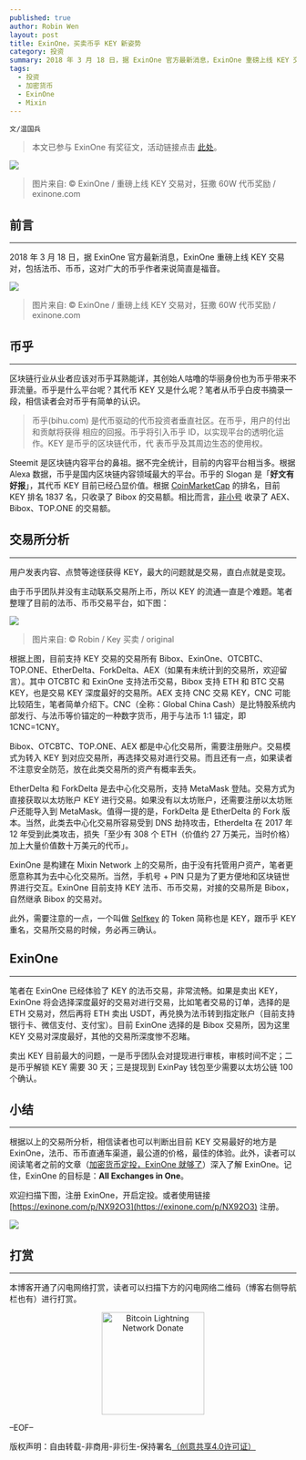 ```yaml
---
published: true
author: Robin Wen
layout: post
title: ExinOne，买卖币乎 KEY 新姿势
category: 投资
summary: 2018 年 3 月 18 日，据 ExinOne 官方最新消息，ExinOne 重磅上线 KEY 交易对，包括法币、币币，这对广大的币乎作者来说简直是福音。笔者在 ExinOne 已经体验了 KEY 的法币交易，非常流畅。如果是卖出 KEY，ExinOne 将会选择深度最好的交易对进行交易，比如笔者交易的订单，选择的是 ETH 交易对，然后再将 ETH 卖出 USDT，再兑换为法币转到指定账户（目前支持银行卡、微信支付、支付宝）。目前 ExinOne 选择的是 Bibox 交易所，因为这里 KEY 交易对深度最好，其他的交易所深度惨不忍睹。卖出 KEY 目前最大的问题，一是币乎团队会对提现进行审核，审核时间不定；二是币乎解锁 KEY 需要 30 天；三是提现到 ExinPay 钱包至少需要以太坊公链 100 个确认。
tags:
  - 投资
  - 加密货币
  - ExinOne
  - Mixin
---
```


`文/温国兵`

> 本文已参与 ExinOne 有奖征文，活动链接点击 [此处](https://mp.weixin.qq.com/s/BTU0qx3vEjxP8diXuWoI9g)。

![](https://i.imgur.com/a9nBpkG.jpg)

> 图片来自: © ExinOne / 重磅上线 KEY 交易对，狂撒 60W 代币奖励 / exinone.com

## 前言
***

2018 年 3 月 18 日，据 ExinOne 官方最新消息，ExinOne 重磅上线 KEY 交易对，包括法币、币币，这对广大的币乎作者来说简直是福音。

![](https://i.imgur.com/RQmnDFX.jpg)

> 图片来自: © ExinOne / 重磅上线 KEY 交易对，狂撒 60W 代币奖励 / exinone.com

## 币乎
***

区块链行业从业者应该对币乎耳熟能详，其创始人咕噜的华丽身份也为币乎带来不菲流量。币乎是什么平台呢？其代币 KEY 又是什么呢？笔者从币乎白皮书摘录一段，相信读者会对币乎有简单的认识。

> 币乎(bihu.com) 是代币驱动的代币投资者垂直社区。在币乎，用户的付出和贡献将获得 相应的回报。币乎将引入币乎 ID，以实现平台的透明化运作。KEY 是币乎的区块链代币，代 表币乎及其周边生态的使用权。

Steemit 是区块链内容平台的鼻祖。据不完全统计，目前的内容平台相当多。根据 Alexa 数据，币乎是国内区块链内容领域最大的平台。币乎的 Slogan 是「**好文有好报**」，其代币 KEY 目前已经凸显价值。根据 [CoinMarketCap](https://coinmarketcap.com/currencies/key) 的排名，目前 KEY 排名 1837 名，只收录了 Bibox 的交易额。相比而言，[非小号](https://www.feixiaohao.com/currencies/bihu) 收录了 AEX、Bibox、TOP.ONE 的交易额。

## 交易所分析
***

用户发表内容、点赞等途径获得 KEY，最大的问题就是交易，直白点就是变现。

由于币乎团队并没有主动联系交易所上币，所以 KEY 的流通一直是个难题。笔者整理了目前的法币、币币交易平台，如下图：

![](https://i.imgur.com/4kjBVCW.png)

> 图片来自: © Robin / Key 买卖 / original

根据上图，目前支持 KEY 交易的交易所有 Bibox、ExinOne、OTCBTC、TOP.ONE、EtherDelta、ForkDelta、AEX（如果有未统计到的交易所，欢迎留言）。其中 OTCBTC 和 ExinOne 支持法币交易，Bibox 支持 ETH 和 BTC 交易 KEY，也是交易 KEY 深度最好的交易所。AEX 支持 CNC 交易 KEY，CNC 可能比较陌生，笔者简单介绍下。CNC（全称：Global China Cash）是比特股系统内部发行、与法币等价锚定的一种数字货币，用于与法币 1:1 锚定，即 1CNC=1CNY。

Bibox、OTCBTC、TOP.ONE、AEX 都是中心化交易所，需要注册账户。交易模式为转入 KEY 到对应交易所，再选择交易对进行交易。而且还有一点，如果读者不注意安全防范，放在此类交易所的资产有概率丢失。

EtherDelta 和 ForkDelta 是去中心化交易所，支持 MetaMask 登陆。交易方式为直接获取以太坊账户 KEY 进行交易。如果没有以太坊账户，还需要注册以太坊账户还能导入到 MetaMask。值得一提的是，ForkDelta 是 EtherDelta 的 Fork 版本。当然，此类去中心化交易所容易受到 DNS 劫持攻击，Etherdelta 在 2017 年 12 年受到此类攻击，损失「至少有 308 个 ETH（价值约 27 万美元，当时价格）加上大量价值数十万美元的代币」。

ExinOne 是构建在 Mixin Network 上的交易所，由于没有托管用户资产，笔者更愿意称其为去中心化交易所。当然，手机号 + PIN 只是为了更方便地和区块链世界进行交互。ExinOne 目前支持 KEY 法币、币币交易，对接的交易所是 Bibox，自然继承 Bibox 的交易对。

此外，需要注意的一点，一个叫做 [Selfkey](https://coinmarketcap.com/currencies/selfkey) 的 Token 简称也是 KEY，跟币乎 KEY 重名，交易所交易的时候，务必再三确认。

## ExinOne
***

笔者在 ExinOne 已经体验了 KEY 的法币交易，非常流畅。如果是卖出 KEY，ExinOne 将会选择深度最好的交易对进行交易，比如笔者交易的订单，选择的是 ETH 交易对，然后再将 ETH 卖出 USDT，再兑换为法币转到指定账户（目前支持银行卡、微信支付、支付宝）。目前 ExinOne 选择的是 Bibox 交易所，因为这里 KEY 交易对深度最好，其他的交易所深度惨不忍睹。

卖出 KEY 目前最大的问题，一是币乎团队会对提现进行审核，审核时间不定；二是币乎解锁 KEY 需要 30 天；三是提现到 ExinPay 钱包至少需要以太坊公链 100 个确认。

## 小结
***

根据以上的交易所分析，相信读者也可以判断出目前 KEY 交易最好的地方是 ExinOne，法币、币币直通车渠道，最公道的价格，最佳的体验。此外，读者可以阅读笔者之前的文章（[加密货币定投，ExinOne 就够了](https://dbarobin.com/2019/01/29/dca-vs-exinone)）深入了解 ExinOne。记住，ExinOne 的目标是：**All Exchanges in One**。

欢迎扫描下图，注册 ExinOne，开启定投。或者使用链接 [https://exinone.com/p/NX92O3](https://exinone.com/p/NX92O3) 注册。

![](https://i.imgur.com/8PEkY39.png)

## 打赏
***

本博客开通了闪电网络打赏，读者可以扫描下方的闪电网络二维码（博客右侧导航栏也有）进行打赏。

<center><img title="Bitcoin Lightning Network Donate" width="180" height="180" src="https://lnd.hoo.com/api/generate?openid=TruSwjrK2q57V484Tf0u&isimg=1" alt="Bitcoin Lightning Network Donate"/></center>

–EOF–

版权声明：自由转载-非商用-非衍生-保持署名<a href="http://creativecommons.org/licenses/by-nc-nd/4.0/deed.zh" target="_blank">（创意共享4.0许可证）</a>
